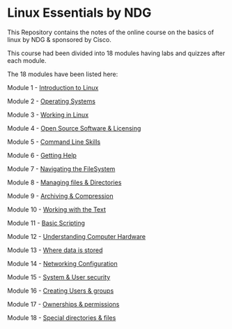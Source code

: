 # Linux Essentials by NDG

This Repository contains the notes of the online course on the basics of linux by NDG & sponsored by Cisco.

This course had been divided into 18 modules having labs and quizzes after each module.

The 18 modules have been listed here:

Module 1 - [Introduction to Linux]()

Module 2 - [Operating Systems]()

Module 3 - [Working in Linux]()

Module 4 - [Open Source Software & Licensing]()

Module 5 - [Command Line Skills]()

Module 6 - [Getting Help]()

Module 7 - [Navigating the FileSystem]()

Module 8 - [Managing files & Directories]()

Module 9 - [Archiving & Compression]()

Module 10 - [Working with the Text]()

Module 11 - [Basic Scripting]()

Module 12 - [Understanding Computer Hardware]()

Module 13 - [Where data is stored]()

Module 14 - [Networking Configuration]()

Module 15 - [System & User security]()

Module 16 - [Creating Users & groups]()

Module 17 - [Ownerships & permissions]()

Module 18 - [Special directories & files]()

